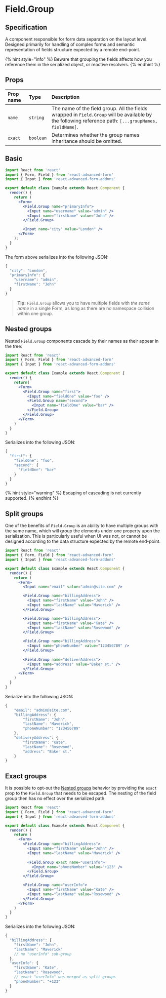 # Field.Group

## Specification

A component responsible for form data separation on the layout level. Designed primarily for handling of complex forms and semantic representation of fields structure expected by a remote end-point.

{% hint style="info" %}
Beware that grouping the fields affects how you reference them in the serialized object, or reactive resolvers.
{% endhint %}

## Props

| Prop name | Type | Description |
| :--- | :--- | :--- |
| `name` | `string` | The name of the field group. All the fields wrapped in `Field.Group` will be available by the following reference path: `[...groupNames, fieldName]`. |
| `exact` | `boolean` | Determines whether the group names inheritance should be omitted. |

## Basic

```jsx
import React from 'react'
import { Form, Field } from 'react-advanced-form'
import { Input } from 'react-advanced-form-addons'

export default class Example extends React.Component {
  render() {
    return (
      <Form>
        <Field.Group name="primaryInfo">
          <Input name="username" value="admin" />
          <Input name="firstName" value="John" />
        </Field.Group>

        <Input name="city" value="London" />
      </Form>
    );
  }
}
```

The form above serializes into the following JSON:

```javascript
{
  "city": "London",
  "primaryInfo": {
    "username": "admin",
    "firstName": "John"
  }
}
```

> **Tip:** `Field.Group` allows you to have multiple fields with _the same name_ in a single Form, as long as there are no namespace collision within one group.

## Nested groups

Nested `Field.Group` components cascade by their names as their appear in the tree:

```jsx
import React from 'react'
import { Form, Field } from 'react-advanced-form'
import { Input } from 'react-advanced-form-addons'

export default class Example extends React.Component {
  render() {
    return(
      <Form>
        <Field.Group name="first">
          <Input name="fieldOne" value="foo" />
          <Field.Group name="second">
            <Input name="fieldOne" value="bar" />
          </Field.Group>
        </Field.Group>
      </Form>
    )
  }
}
```

Serializes into the following JSON:

```javascript
{
  "first": {
    "fieldOne": "foo",
    "second": {
      "fieldOne": "bar"
    }
  }
}
```

{% hint style="warning" %}
Escaping of cascading is not currently supported.
{% endhint %}

## Split groups

One of the benefits of `Field.Group` is an ability to have multiple groups with the same name, which will group the elements under one property upon the serialization. This is particularly useful when UI was not, or cannot be designed according to the data structure expected by the remote end-point.

```jsx
import React from 'react'
import { Form, Field } from 'react-advanced-form'
import { Input } from 'react-advanced-form-addons'

export default class Example extends React.Component {
  render() {
    return (
      <Form>
        <Input name="email" value="admin@site.com" />

        <Field.Group name="billingAddress">
          <Input name="firstName" value="John" />
          <Input name="lastName" value="Maverick" />
        </Field.Group>

        <Field.Group name="billingAddress">
          <Input name="firstName" value="Kate" />
          <Input name="lastName" value="Rosewood" />
        </Field.Group>

        <Field.Group name="billingAddress">
          <Input name="phoneNumber" value="123456789" />
        </Field.Group>
        
        <Field.Group name="deliverAddress">
          <Input name="address" value="Baker st." />
        </Field.Group>
      </Form>
    )
  }
}
```

Serialize into the following JSON:

```javascript
{
    "email": "admin@site.com",
    "billingAddress": {
        "firstName": "John",
        "lastName": "Maverick",
        "phoneNumber": "123456789"
    },
    "deliveryAddress": {
        "firstName": "Kate",
        "lastName": "Rosewood",
        "address": "Baker st."
    }
}
```

## Exact groups

It is possible to opt-out the [Nested groups](field-group.md#nested-groups) behavior by providing the `exact` prop to the `Field.Group` that needs to be escaped. The nesting of the field group then has no effect over the serialized path.

```jsx
import React from 'react'
import { Form, Field } from 'react-advanced-form'
import { Input } from 'react-advanced-form-addons'

export default class Example extends React.Component {
  render() {
    return (
      <Form>
        <Field.Group name="billingAddress">
          <Input name="firstName" value="John" />
          <Input name="lastName" value="Maverick" />
          
          <Field.Group exact name="userInfo">
            <Input name="phoneNumber" value="+123" />
          </Field.Group>
        </Field.Group>

        <Field.Group name="userInfo">
          <Input name="firstName" value="Kate" />
          <Input name="lastName" value="Rosewood" />
        </Field.Group>
      </Form>
    )
  }
}
```

Serializes into the following JSON:

```javascript
{
  "billingAddress": {
    "firstName": "John",
    "lastName": "Maverick"
    // no "userInfo" sub-group
  },
  "userInfo": {
    "firstName": "Kate",
    "lastName": "Rosewood",
    // exact "userInfo" was merged as split groups
    "phoneNumber": "+123"
  }
}
```

